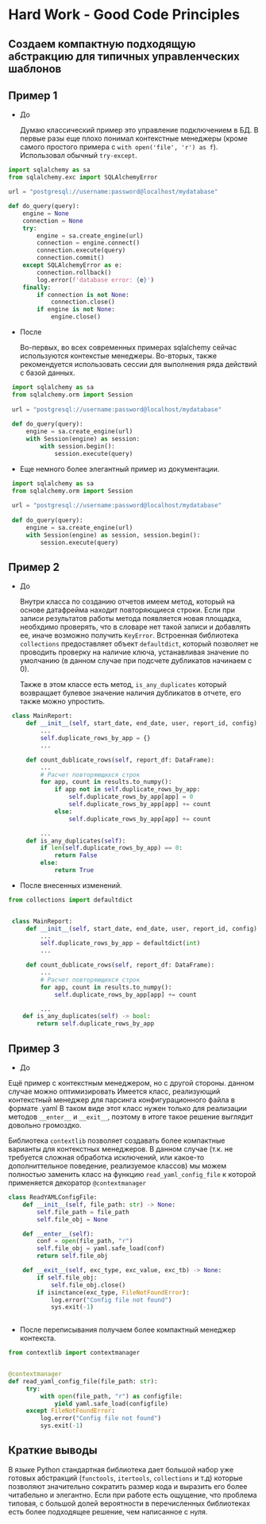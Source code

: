 # Hard Work - Good Code Principles

## Создаем компактную подходящую абстракцию для типичных управленческих шаблонов

## Пример 1

- До
  
  Думаю классический пример это управление подключением в БД.
  В первые разы еще плохо понимал контекстные менеджеры (кроме самого простого примера с `with open('file', 'r') as f`).
  Использовал обычный `try-except`.

```python
import sqlalchemy as sa
from sqlalchemy.exc import SQLAlchemyError

url = "postgresql://username:password@localhost/mydatabase"

def do_query(query):
    engine = None
    connection = None
    try:
        engine = sa.create_engine(url)
        connection = engine.connect()
        connection.execute(query)
        connection.commit()
    except SQLAlchemyError as e:
        connection.rollback()
        log.error(f'database error: {e}')
    finally:
        if connection is not None:
            connection.close()
        if engine is not None:
            engine.close()
```

- После

  Во-первых, во всех современных примерах sqlalchemy сейчас используются контекстые менеджеры.
  Во-вторых, также рекомендуется использовать сессии для выполнения ряда действий с базой данных.

```python
 import sqlalchemy as sa
 from sqlalchemy.orm import Session
 
 url = "postgresql://username:password@localhost/mydatabase"
 
 def do_query(query):
     engine = sa.create_engine(url)
     with Session(engine) as session:
         with session.begin():
             session.execute(query)
```

- Еще немного более элегантный пример из документации.

```python
 import sqlalchemy as sa
 from sqlalchemy.orm import Session
 
 url = "postgresql://username:password@localhost/mydatabase"
 
 def do_query(query):
     engine = sa.create_engine(url)
     with Session(engine) as session, session.begin():
         session.execute(query)
```

## Пример 2

- До
  
  Внутри класса по созданию отчетов имеем метод, который на основе датафрейма находит повторяющиеся строки.
  Если при записи результатов работы метода появляется новая площадка, необхдимо проверять, что в словаре
  нет такой записи и добавлять ее, иначе возможно получить `KeyError`. Встроенная библиотека `collections`
  предоставляет объект `defaultdict`, который позволяет не проводить проверку на наличие ключа, устанавливая значение по
  умолчанию (в данном случае при подсчете дубликатов начинаем с 0).
  
  Также в этом классе есть метод, `is_any_duplicates` который возвращает булевое значение наличия дубликатов в отчете, его также можно упростить.

```python
 class MainReport:
     def __init__(self, start_date, end_date, user, report_id, config):
         ...
         self.duplicate_rows_by_app = {}
         ...

     def count_dublicate_rows(self, report_df: DataFrame):
         ...
         # Расчет повторяющихся строк
         for app, count in results.to_numpy():
             if app not in self.duplicate_rows_by_app:
                 self.duplicate_rows_by_app[app] = 0
                 self.duplicate_rows_by_app[app] += count
             else:
                 self.duplicate_rows_by_app[app] += count

         ...
     def is_any_duplicates(self):
         if len(self.duplicate_rows_by_app) == 0:
             return False
         else:
             return True
```

- После внесенных изменений.

```python
from collections import defaultdict


 class MainReport:
     def __init__(self, start_date, end_date, user, report_id, config):
         ...
         self.duplicate_rows_by_app = defaultdict(int)
         ...

     def count_dublicate_rows(self, report_df: DataFrame):
         ...
         # Расчет повторяющихся строк
         for app, count in results.to_numpy():
             self.duplicate_rows_by_app[app] += count

         ...
    def is_any_duplicates(self) -> bool:
        return self.duplicate_rows_by_app
```

## Пример 3

- До
  
Ещё пример с контекстным менеджером, но с другой стороны. данном случае можно оптимизировать
Имеется класс, реализующий контекстный менеджер для парсинга конфигурационного файла в формате .yaml
В таком виде этот класс нужен только для реализации методов `__enter__` и `__exit__`, поэтому в итоге такое решение выглядит
довольно громоздко.

Библиотека `contextlib` позволяет создавать более компактные варианты для контекстных менеджеров.
В данном случае (т.к. не требуется сложная обработка исключений, или какое-то дополниттельное поведение, реализуемое классов)
мы можем полностью заменить класс на функцию `read_yaml_config_file` к которой применяется декоратор `@contextmanager`

```python
class ReadYAMLConfigFile:
    def __init__(self, file_path: str) -> None:
        self.file_path = file_path
        self.file_obj = None

    def __enter__(self):
        conf = open(file_path, "r")
        self.file_obj = yaml.safe_load(conf)
        return self.file_obj

    def __exit__(self, exc_type, exc_value, exc_tb) -> None:
        if self.file_obj:
            self.file_obj.close()
        if isinctance(exc_type, FileNotFoundError):
            log.error("Config file not found")
            sys.exit(-1)
 
```

- После переписывания получаем более компактный менеджер контекста.

```python
from contextlib import contextmanager


@contextmanager
def read_yaml_config_file(file_path: str):
     try:
         with open(file_path, "r") as configfile:
             yield yaml.safe_load(configfile)
     except FileNotFoundError:
         log.error("Config file not found")
         sys.exit(-1)
```

## Краткие выводы

В языке Python стандартная библиотека дает большой набор уже готовых абстракций (`functools`, `itertools`, `collections` и т.д)
которые позволяют значительно сократить размер кода и выразить его более читабельно и элегантно.
Если при работе есть ощущение, что проблема типовая, с большой долей вероятности в перечисленных библиотеках есть более подходящее решение, чем написанное с нуля.
